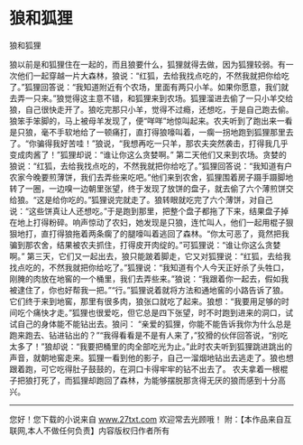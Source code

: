 # 狼和狐狸

狼和狐狸 

狼以前是和狐狸住在一起的，而且狼要什么，狐狸就得去做，因为狐狸较弱。有一次他们一起穿越一片大森林，狼说：“红狐，去给我找点吃的，不然我就把你给吃了。”狐狸回答说：“我知道附近有个农场，里面有两只小羊。如果你愿意，我们就去弄一只来。”狼觉得这主意不错，和狐狸来到农场。狐狸溜进去偷了一只小羊交给狼，自己很快走开了。狼吃完那只小羊，觉得不过瘾，还想吃，于是自己跑去偷。狼笨手笨脚的，马上被母羊发现了，便“咩咩”地惊叫起来。农夫听到了跑出来一看是只狼，毫不手软地给了一顿痛打，直打得狼嚎叫着，一瘸一拐地跑到狐狸那里去了。“你骗得我好苦哇！”狼说，“我想再吃一只羊，那农夫突然袭击，打得我几乎变成肉酱了！”狐狸却说：“谁让你这么贪婪啊。” 
第二天他们又来到农场。贪婪的狼说：“红狐，去给我找点吃的，不然我就把你给吃了。”狐狸回答说：“我知道有户农家今晚要煎薄饼，我们去弄些来吃吧。”他们来到农舍，狐狸围着房子蹑手蹑脚地转了一圈，一边嗅一边朝里张望，终于发现了放饼的盘子，就去偷了六个薄煎饼交给狼。“这是给你吃的。”狐狸说完就走了。狼转眼就吃完了六个薄饼，对自己说：“这些饼真让人还想吃。”于是跑到那里，把整个盘子都拖了下来，结果盘子掉在地上打得粉碎。响声惊动了农妇，她发现是只狼，连忙叫人，他们一起用棍子狠狠地打，直打得狼拖着两条瘸了的腿嚎叫着逃回了森林。“你太可恶了，竟然把我骗到那农舍，结果被农夫抓住，打得皮开肉绽的。”可狐狸说：“谁让你这么贪婪啊。” 
第三天，它们又一起出去，狼只能跛着脚走，它又对狐狸说：“红狐，去给我找点吃的，不然我就把你给吃了。”狐狸说：“我知道有个人今天正好杀了头牲口，刚腌的肉放在地窖的一个桶里，我们去弄些来。”狼说：“我跟着你一起去，假如我被逮住了，你也好帮我一把。”“行。”狐狸说着就将方法和通地窖的小路告诉了狼。它们终于来到地窖，那里有很多肉，狼张口就吃了起来。狼想：“我要用足够的时间吃个痛快才走。”狐狸也很爱吃，但它总是四下张望，时不时跑到进来的洞口，试试自己的身体能不能钻出去。狼问： 
“亲爱的狐狸，你能不能告诉我你为什么总是跑来跑去、钻进钻出的？”“我得看看是不是有人来了，”狡猾的伙伴回答说，“别吃太多了！”狼却说：“我要把桶里的肉全部吃光为止。”此时农夫听到狐狸跳进跳出的声音，就朝地窖走来。狐狸一看到他的影子，自己一溜烟地钻出去逃走了。狼也想跟着跑，可它吃得肚子鼓鼓的，在洞口卡得牢牢的钻不出去了。 
农夫拿着一根棍子把狼打死了，而狐狸却跑回了森林，为能够摆脱那贪得无厌的狼而感到十分高兴。 

                  
--------------------
您好！您下载的小说来自 www.27txt.com 欢迎常去光顾哦！
附：【本作品来自互联网,本人不做任何负责】内容版权归作者所有
